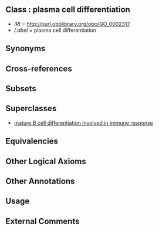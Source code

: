 
## Class : plasma cell differentiation

 * *IRI* = http://purl.obolibrary.org/obo/GO_0002317
 * *Label* = plasma cell differentiation

## Synonyms


## Cross-references


## Subsets


## Superclasses

 * [mature B cell differentiation involved in immune response](../../GO/13/GO_0002313.md)

## Equivalencies


## Other Logical Axioms


## Other Annotations


## Usage


## External Comments

